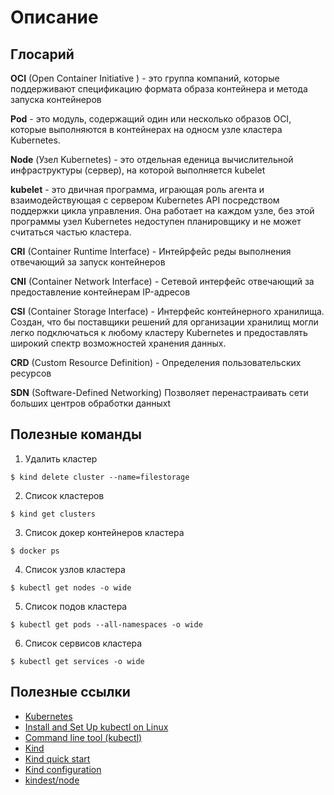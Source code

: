 # Описание

## Глосарий

**OCI** (Open Container Initiative ) - это группа компаний, которые поддерживают спецификацию формата образа контейнера и метода запуска контейнеров


**Pod** - это модуль, содержащий один или несколько образов OCI, которые выполняются в контейнерах на односм узле кластера Kubernetes.

**Node** (Узел Kubernetes) - это отдельная еденица вычислительной инфраструктуры (сервер), на которой выполняется kubelet

**kubelet** - это двичная программа, играющая роль агента и взаимодействующая с сервером Kubernetes API посредством поддержки цикла управления. Она работает на каждом узле, без этой программы узел Kubernetes недоступен планировщику и не может считаться частью кластера.



**CRI** (Container Runtime Interface) - Интейрфейс реды выполнения отвечающий за запуск контейнеров

**CNI** (Container Network Interface) - Сетевой интерфейс отвечающий за предоставление контейнерам IP-адресов

**CSI** (Container Storage Interface) - Интерфейс контейнерного хранилища. Создан, что бы поставщики решений для организации хранилищ могли легко подключаться к любому кластеру Kubernetes и предоставлять широкий спектр возможностей хранения данных.



**CRD** (Custom Resource Definition) - Определения пользовательских ресурсов

**SDN** (Software-Defined Networking) Позволяет перенастраивать сети больших центров обработки данныхt 

## Полезные команды

1. Удалить кластер

```
$ kind delete cluster --name=filestorage
```

2. Список кластеров

```
$ kind get clusters
```

3. Список докер контейнеров кластера

```
$ docker ps
```

4. Список узлов кластера

```
$ kubectl get nodes -o wide
```

5. Список подов кластера

```
$ kubectl get pods --all-namespaces -o wide
```

6. Список сервисов кластера

```
$ kubectl get services -o wide
```

## Полезные ссылки

* [Kubernetes](https://kubernetes.io/)
* [Install and Set Up kubectl on Linux](https://kubernetes.io/docs/tasks/tools/install-kubectl-linux/)
* [Command line tool (kubectl)](https://kubernetes.io/docs/reference/kubectl/)
* [Kind](https://kind.sigs.k8s.io/)
* [Kind quick start](https://kind.sigs.k8s.io/docs/user/quick-start/)
* [Kind configuration](https://kind.sigs.k8s.io/docs/user/configuration/)
* [kindest/node](https://hub.docker.com/r/kindest/node/tags?page=&page_size=&ordering=&name=1.21.10)
